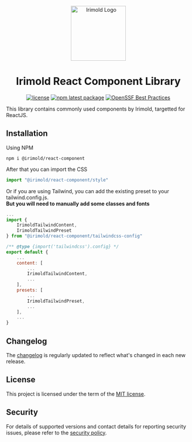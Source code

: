 <p align="center">
    <a href="https://design-sys.irimold.web.id" rel="noopener" target="_blank">
        <img width="150" height="auto" src="https://irimold.web.id/images/logo.png" alt="Irimold Logo"/>
    </a>
</p>

<h1 align="center">Irimold React Component Library</h1>
<div align="center">

[![license](https://img.shields.io/badge/license-MIT-blue.svg)](https://github.com/Irimold/react-component/blob/main/LICENSE)
[![npm latest package](https://img.shields.io/npm/v/@irimold/react-component/latest.svg)](https://www.npmjs.com/package/@irimold/react-component)
[![OpenSSF Best Practices](https://www.bestpractices.dev/projects/9149/badge)](https://www.bestpractices.dev/projects/9149)

</div>

This library contains commonly used components by Irimold, targetted for ReactJS.

## Installation

Using NPM
```
npm i @irimold/react-component
```

After that you can import the CSS
```js
import "@irimold/react-component/style"
```
Or if you are using Tailwind, you can add the existing preset to your tailwind.config.js.<br/>
**But you will need to manually add some classes and fonts**
```js
...
import { 
    IrimoldTailwindContent, 
    IrimoldTailwindPreset
} from "@irimold/react-component/tailwindcss-config"

/** @type {import('tailwindcss').config} */
export default {
    ...
    content: [
        ...
        IrimoldTailwindContent,
        ...
    ],
    presets: [
        ...
        IrimoldTailwindPreset,
        ...
    ],
    ...
}
```

## Changelog
The [changelog](https://github.com/Irimold/react-component/blob/main/CHANGELOG.md) is regularly updated to reflect what's changed in each new release.

## License
This project is licensed under the term of the [MIT license](https://github.com/Irimold/react-component/blob/main/LICENSE).

## Security
For details of supported versions and contact details for reporting security issues, please refer to the [security policy](https://github.com/Irimold/react-component/security/policy).
